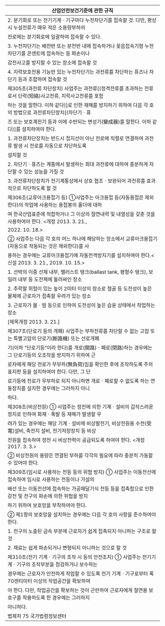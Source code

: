 | 산업안전보건기준에 관한 규칙 |
| --- |
| 2. 분기회로 또는 전기기계ㆍ기구마다 누전차단기를 접속할 것. 다만, 평상시 누설전류가 매우 적은 소용량부하의 |
| 전로에는 분기회로에 일괄하여 접속할 수 있다. |
| 3. 누전차단기는 배전반 또는 분전반 내에 접속하거나 꽂음접속기형 누전차단기를 콘센트에 접속하는 등 파손이나 |
| 감전사고를 방지할 수 있는 장소에 접속할 것 |
| 4. 지락보호전용 기능만 있는 누전차단기는 과전류를 차단하는 퓨즈나 차단기 등과 조합하여 접속할 것 |
| 제305조(과전류 차단장치) 사업주는 과전류[(정격전류를 초과하는 전류로서 단락(短絡)사고전류, 지락사고전류를 포함 |
| 하는 것을 말한다. 이하 같다)]로 인한 재해를 방지하기 위하여 다음 각 호의 방법으로 과전류차단장치[(차단기ㆍ퓨 |
| 즈 또는 보호계전기 등과 이에 수반되는 변성기(變成器)를 말한다. 이하 같다)]를 설치하여야 한다. |
| 1. 과전류차단장치는 반드시 접지선이 아닌 전로에 직렬로 연결하여 과전류 발생 시 전로를 자동으로 차단하도록 |
| 설치할 것 |
| 2. 차단기ㆍ퓨즈는 계통에서 발생하는 최대 과전류에 대하여 충분하게 차단할 수 있는 성능을 가질 것 |
| 3. 과전류차단장치가 전기계통상에서 상호 협조ㆍ보완되어 과전류를 효과적으로 차단하도록 할 것 |
| 제306조(교류아크용접기 등) ①사업주는 아크용접 등(자동용접은 제외한다)의 작업에 사용하는 용접봉의 홀더에 대하 |
| 여 한국산업표준에 적합하거나 그 이상의 절연내력 및 내열성을 갖춘 것을 사용하여야 한다. <개정 2013. 3. 21., |
| 2022. 10. 18.> |
| ② 사업주는 다음 각 호의 어느 하나에 해당하는 장소에서 교류아크용접기(자동으로 작동되는 것은 제외한다)를 사 |
| 용하는 경우에는 교류아크용접기에 자동전격방지기를 설치하여야 한다.<신설 2013. 3. 21., 2019. 10. 15.> |
| 1. 선박의 이중 선체 내부, 밸러스트 탱크(ballast tank, 평형수 탱크), 보일러 내부 등 도전체에 둘러싸인 장소 |
| 2. 추락할 위험이 있는 높이 2미터 이상의 장소로 철골 등 도전성이 높은 물체에 근로자가 접촉할 우려가 있는 장소 |
| 3. 근로자가 물ㆍ땀 등으로 인하여 도전성이 높은 습윤 상태에서 작업하는 장소 |
| [제목개정 2013. 3. 21.] |
| 제307조(단로기 등의 개폐) 사업주는 부하전류를 차단할 수 없는 고압 또는 특별고압의 단로기(斷路機) 또는 선로개폐 |
| 기(이하 “단로기등”이라 한다)를 개로(開路)ㆍ폐로(閉路)하는 경우에는 그 단로기등의 오조작을 방지하기 위하여 근 |
| 로자에게 해당 전로가 무부하(無負荷)임을 확인한 후에 조작하도록 주의 표지판 등을 설치하여야 한다. 다만, 그 단 |
| 로기등에 전로가 무부하로 되지 아니하면 개로ㆍ폐로할 수 없도록 하는 연동장치를 설치한 경우에는 그러하지 아니 |
| 하다. |
| 제308조(비상전원) ① 사업주는 정전에 의한 기계ㆍ설비의 갑작스러운 정지로 인하여 화재ㆍ폭발 등 재해가 발생할 우 |
| 려가 있는 경우에는 해당 기계ㆍ설비에 비상발전기, 비상전원용 수전(受電)설비, 축전지 설비, 전기저장장치 등 비상 |
| 전원을 접속하여 정전 시 비상전력이 공급되도록 하여야 한다. <개정 2017. 3. 3.> |
| ② 비상전원의 용량은 연결된 부하를 각각의 필요에 따라 충분히 가동할 수 있어야 한다. |
| 제309조(임시로 사용하는 전등 등의 위험 방지) ① 사업주는 이동전선에 접속하여 임시로 사용하는 전등이나 가설의 |
| 배선 또는 이동전선에 접속하는 가공매달기식 전등 등을 접촉함으로 인한 감전 및 전구의 파손에 의한 위험을 방지 |
| 하기 위하여 보호망을 부착하여야 한다. |
| ② 제1항의 보호망을 설치하는 경우에는 다음 각 호의 사항을 준수하여야 한다. |
| 1. 전구의 노출된 금속 부분에 근로자가 쉽게 접촉되지 아니하는 구조로 할 것 |
| 2. 재료는 쉽게 파손되거나 변형되지 아니하는 것으로 할 것 |
| 제310조(전기 기계ㆍ기구의 조작 시 등의 안전조치) ① 사업주는 전기기계ㆍ기구의 조작부분을 점검하거나 보수하는 |
| 경우에는 근로자가 안전하게 작업할 수 있도록 전기 기계ㆍ기구로부터 폭 70센티미터 이상의 작업공간을 확보하여 |
| 야 한다. 다만, 작업공간을 확보하는 것이 곤란하여 근로자에게 절연용 보호구를 착용하도록 한 경우에는 그러하지 |
| 아니하다. |
| 법제처                                                            75                                                       국가법령정보센터 |